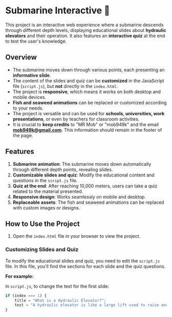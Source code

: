 # Submarine Interactive 🚤

This project is an interactive web experience where a submarine descends through different depth levels, displaying educational slides about **hydraulic elevators** and their operation. It also features an **interactive quiz** at the end to test the user's knowledge.

## Overview

- The submarine moves down through various points, each presenting an **informative slide**.
- The content of the slides and quiz can be **customized** in the JavaScript file (`script.js`), but **not** directly in the `index.html`.
- The project is **responsive**, which means it works on both desktop and mobile devices.
- **Fish and seaweed animations** can be replaced or customized according to your needs.
- The project is versatile and can be used for **schools, universities, work presentations**, or even by teachers for classroom activities.
- It is crucial to **keep credits** to "MR Mob" or "mob949k" and the email **mob949k@gmail.com**. This information should remain in the footer of the page.

## Features

1. **Submarine animation**: The submarine moves down automatically through different depth points, revealing slides.
2. **Customizable slides and quiz**: Modify the educational content and questions in the `script.js` file.
3. **Quiz at the end**: After reaching 10,000 meters, users can take a quiz related to the material presented.
4. **Responsive design**: Works seamlessly on mobile and desktop.
5. **Replaceable assets**: The fish and seaweed animations can be replaced with custom images or designs.

## How to Use the Project

1. Open the `index.html` file in your browser to view the project.

### Customizing Slides and Quiz

To modify the educational slides and quiz, you need to edit the `script.js` file. In this file, you'll find the sections for each slide and the quiz questions.

**For example:**

In `script.js`, to change the text for the first slide:
```javascript
if (index === 1) {
    title = "What is a Hydraulic Elevator?";
    text = "A hydraulic elevator is like a large lift used to raise and lower people or objects within a building...";
}
